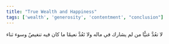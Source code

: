 ```yaml
---
title: "True Wealth and Happiness"
tags: ['wealth', 'generosity', 'contentment', "conclusion"]
---
```


 لا تعُدَّ غنيًّا من لم يشارك في ماله ولا تَعُدَّ نعيمًا ما كان فيه تنغيصٌ وسوء ثناء
